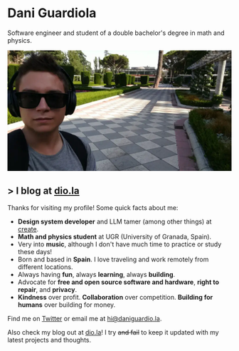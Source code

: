 # Dani Guardiola

Software engineer and student of a double bachelor's degree in math and physics.

![me](./me.webp)

## > I blog at [dio.la](https://dio.la)

Thanks for visiting my profile! Some quick facts about me:

- **Design system developer** and LLM tamer (among other things) at [create](https://create.xyz/).
- **Math and physics student** at UGR (University of Granada, Spain).
- Very into **music**, although I don't have much time to practice or study these days!
- Born and based in **Spain**. I love traveling and work remotely from different locations.
- Always having **fun**, always **learning**, always **building**.
- Advocate for **free and open source software and hardware**, **right to repair**, and **privacy**.
- **Kindness** over profit. **Collaboration** over competition. **Building for humans** over building for money.

Find me on [Twitter](https://twitter.com/daniguardio_la) or email me at [hi@daniguardio.la](mailto:hi@daniguardio.la).

Also check my blog out at [dio.la](https://dio.la)! I try ~~and fail~~ to keep it updated with my latest projects and thoughts.
